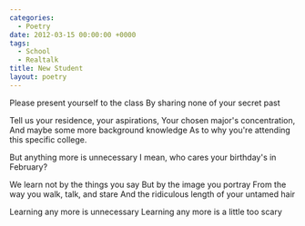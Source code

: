 ```yaml
---
categories:
  - Poetry
date: 2012-03-15 00:00:00 +0000
tags:
  - School
  - Realtalk
title: New Student
layout: poetry
---
```


Please present yourself to the class
By sharing none of your secret past

Tell us your residence, your aspirations,
Your chosen major's concentration,
And maybe some more background knowledge
As to why you're attending this specific college.

But anything more is unnecessary
I mean, who cares your birthday's in February?

We learn not by the things you say
But by the image you portray
From the way you walk, talk, and stare
And the ridiculous length of your untamed hair

Learning any more is unnecessary
Learning any more is a little too scary
